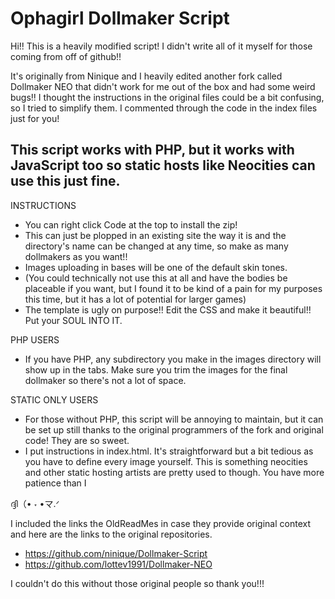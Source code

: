 Ophagirl Dollmaker Script
==========================

Hi!! This is a heavily modified script! I didn't write all of it myself for those coming from off of github!!

It's originally from Ninique and I heavily edited another fork called Dollmaker NEO that didn't work for me out of the box 
and had some weird bugs!! I thought the instructions in the original files could be a bit confusing, so I tried to simplify them. 
I commented through the code in the index files just for you!

This script works with PHP, but it works with JavaScript too so static hosts like Neocities can use this just fine.
---------------------------------------

INSTRUCTIONS

- You can right click Code at the top to install the zip!
- This can just be plopped in an existing site the way it is and the directory's name can be changed at any time, so make as many dollmakers as you want!! 
- Images uploading in bases will be one of the default skin tones.
- (You could technically not use this at all and have the bodies be placeable if you want, but I found it to be kind of a pain for my purposes this time, but it has a lot of potential for larger games)
- The template is ugly on purpose!! Edit the CSS and make it beautiful!! Put your SOUL INTO IT.

PHP USERS
- If you have PHP, any subdirectory you make in the images directory will show up in the tabs. Make sure you trim the images for the final dollmaker so there's not a lot of space.

STATIC ONLY USERS 

- For those without PHP, this script will be annoying to maintain,  but it can be set up still thanks to the original programmers of the fork and original code! They are so sweet. 
- I put instructions in index.html. It's straightforward but a bit tedious as you have to define every image yourself.  This is something neocities and other static hosting artists are pretty used to though. You have more patience than I

ദ്ദി（• ˕ •マ.ᐟ

I included the links the OldReadMes in case they provide original context and here are the links to the original repositories.

- https://github.com/ninique/Dollmaker-Script
- https://github.com/lottev1991/Dollmaker-NEO

I couldn't do this without those original people so thank you!!!



